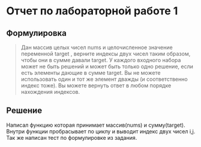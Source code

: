 # Отчет по лабораторной работе 1

## Формулировка
> Дан массив целых чисел nums и целочисленное значение переменной target , верните индексы двух чисел таким образом, чтобы они в сумме давали target. У каждого входного набора может не быть решений и может быть только одно решение, если есть элементы дающие в сумме target. Вы не можете  использовать один и тот же элемент дважды (и соответственно индекс тоже). Вы можете вернуть ответ в любом порядке нахождения индексов.

## Решение
Написал функцию которая принимает массив(nums) и сумму(target). Внутри функции пробрасывает по циклу и выводит индекс двух чисел i,j. Так же написан тест по формулировке из задания.